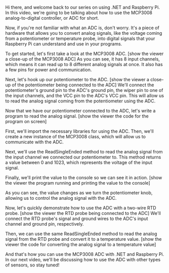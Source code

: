 Hi there, and welcome back to our series on using .NET and Raspberry Pi. In this video, we're going to be talking about how to use the MCP3008 analog-to-digital controller, or ADC for short.

Now, if you're not familiar with what an ADC is, don't worry. It's a piece of hardware that allows you to convert analog signals, like the voltage coming from a potentiometer or temperature probe, into digital signals that your Raspberry Pi can understand and use in your programs.

To get started, let's first take a look at the MCP3008 ADC. [show the viewer a close-up of the MCP3008 ADC] As you can see, it has 8 input channels, which means it can read up to 8 different analog signals at once. It also has a few pins for power and communication.

Next, let's hook up our potentiometer to the ADC. [show the viewer a close-up of the potentiometer being connected to the ADC] We'll connect the potentiometer's ground pin to the ADC's ground pin, the wiper pin to one of the input channels, and the VCC pin to the ADC's VCC pin. This will allow us to read the analog signal coming from the potentiometer using the ADC.

Now that we have our potentiometer connected to the ADC, let's write a program to read the analog signal. [show the viewer the code for the program on screen]

First, we'll import the necessary libraries for using the ADC. Then, we'll create a new instance of the MCP3008 class, which will allow us to communicate with the ADC.

Next, we'll use the ReadSingleEnded method to read the analog signal from the input channel we connected our potentiometer to. This method returns a value between 0 and 1023, which represents the voltage of the input signal.

Finally, we'll print the value to the console so we can see it in action. [show the viewer the program running and printing the value to the console]

As you can see, the value changes as we turn the potentiometer knob, allowing us to control the analog signal with the ADC.

Now, let's quickly demonstrate how to use the ADC with a two-wire RTD probe. [show the viewer the RTD probe being connected to the ADC] We'll connect the RTD probe's signal and ground wires to the ADC's input channel and ground pin, respectively.

Then, we can use the same ReadSingleEnded method to read the analog signal from the RTD probe and convert it to a temperature value. [show the viewer the code for converting the analog signal to a temperature value]

And that's how you can use the MCP3008 ADC with .NET and Raspberry Pi. In our next video, we'll be discussing how to use the ADC with other types of sensors, so stay tuned!